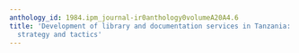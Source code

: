 ```yaml
---
anthology_id: 1984.ipm_journal-ir0anthology0volumeA20A4.6
title: 'Development of library and documentation services in Tanzania: Problems of
  strategy and tactics'
---
```

